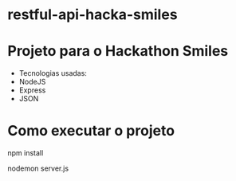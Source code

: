 # restful-api-hacka-smiles

# Projeto para o Hackathon Smiles

- Tecnologias usadas:
- NodeJS
- Express
- JSON


# Como executar o projeto

npm install

nodemon server.js
